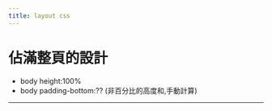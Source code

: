 ```yaml
---
title: layout css
---
```


# 佔滿整頁的設計
- body height:100%
- body padding-bottom:?? (非百分比的高度和,手動計算)

---

